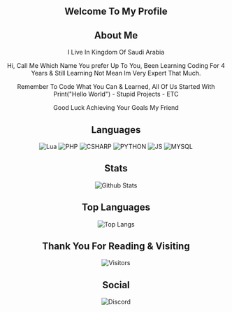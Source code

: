 <h2 align="center">Welcome To My Profile</h2>

<h2 align="center">About Me</h2>
<p align="center"> I Live In Kingdom Of Saudi Arabia</p>
<p align="center">Hi, Call Me Which Name You prefer Up To You, Been Learning Coding For 4 Years & Still Learning Not Mean Im Very Expert That Much.
<p align="center">Remember To Code What You Can & Learned, All Of Us Started With Print("Hello World") - Stupid Projects - ETC </p>
<p align="center"> Good Luck Achieving Your Goals My Friend</p>

<h2 align="center">Languages</h2>
<p align="center">
  <img alt="Lua" src="https://img.shields.io/badge/lua-%232C2D72.svg?style=for-the-badge&logo=lua&logoColor=white">
  <img alt="PHP" src="https://img.shields.io/badge/PHP-777BB4?style=for-the-badge&logo=php&logoColor=white">
  <img alt="CSHARP" src="https://img.shields.io/badge/C%23-239120?style=for-the-badge&logo=c-sharp&logoColor=white">
  <img alt="PYTHON" src="https://img.shields.io/badge/Python-3776AB?style=for-the-badge&logo=python&logoColor=white">
  <img alt="JS" src="https://img.shields.io/badge/JavaScript-F7DF1E?style=for-the-badge&logo=javascript&logoColor=black">
  <img alt="MYSQL" src="https://img.shields.io/badge/MySQL-00000F?style=for-the-badge&logo=mysql&logoColor=white">
</p>


<h2 align="center">Stats</h2>

<p align="center">
  <img alt="Github Stats" src="https://github-readme-stats.vercel.app/api?username=2fh&show_icons=true&theme=dark">
</p>

<h2 align="center">Top Languages</h2>

<p align="center">
  <img alt="Top Langs" src="https://github-readme-stats.vercel.app/api/top-langs/?username=2fh&theme=dark">
</p>


<h2 align="center">Thank You For Reading & Visiting</h2>
<p align="center">
  <img alt="Visitors" src="https://visitor-badge.laobi.icu/badge?page_id=2fh.2fh">
</p>

<h2 align="center">Social</h2>
<p align="center">
  
<img alt="Discord" src="https://img.shields.io/badge/Ra.%239333-%237289DA.svg?style=for-the-badge&logo=discord&logoColor=white"/>
</p>
